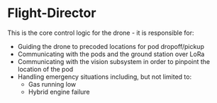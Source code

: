 # Flight-Director
This is the core control logic for the drone - it is responsible for:
* Guiding the drone to precoded locations for pod dropoff/pickup
* Communicating with the pods and the ground station over LoRa
* Communicating with the vision subsystem in order to pinpoint the location of the pod
* Handling emergency situations including, but not limited to:
  * Gas running low
  * Hybrid engine failure
